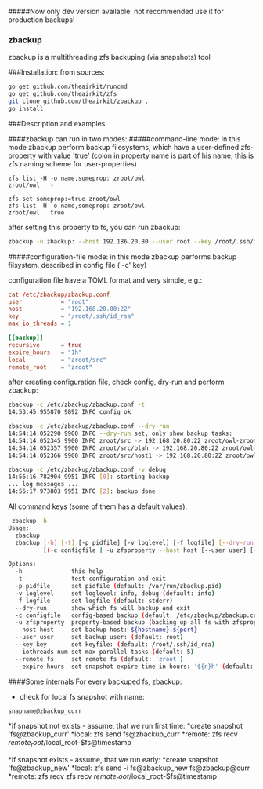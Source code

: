 #####Now only dev version available: not recommended use it for production backups!

### zbackup

zbackup is a multithreading zfs backuping (via snapshots) tool


###Installation:
from sources:
```bash
go get github.com/theairkit/runcmd
go get github.com/theairkit/zfs
git clone github.com/theairkit/zbackup .
go install
```


###Description and examples

####zbackup can run in two modes:
#####command-line mode:
in this mode zbackup perform backup filesystems,
which have a user-defined zfs-property with value 'true'
(colon in property name is part of his name;
this is zfs naming scheme for user-properties)
```
zfs list -H -o name,someprop: zroot/owl                 
zroot/owl   -

zfs set someprop:=true zroot/owl
zfs list -H -o name,someprop: zroot/owl
zroot/owl   true
```

after setting this property to fs, you can run zbackup:
```bash
zbackup -u zbackup: --host 192.186.20.80 --user root --key /root/.ssh/id_rsa
```

#####configuration-file mode:
in this mode zbackup performs backup filsystem, described in
config file ('-c' key)

configuration file have a TOML format and very simple, e.g.:
```toml
cat /etc/zbackup/zbackup.conf 
user           = "root"
host           = "192.168.20.80:22"
key            = "/root/.ssh/id_rsa"
max_io_threads = 1

[[backup]]
recursive      = true
expire_hours   = "1h"
local          = "zroot/src"
remote_root    = "zroot"
```

after creating configuration file, check config, dry-run and perform zbackup:
```bash
zbackup -c /etc/zbackup/zbackup.conf -t
14:53:45.955870 9892 INFO config ok

zbackup -c /etc/zbackup/zbackup.conf --dry-run
14:54:14.052290 9900 INFO --dry-run set, only show backup tasks:
14:54:14.052345 9900 INFO zroot/src -> 192.168.20.80:22 zroot/owl-zroot-src
14:54:14.052357 9900 INFO zroot/src/blah -> 192.168.20.80:22 zroot/owl-zroot-src-blah
14:54:14.052366 9900 INFO zroot/src/host1 -> 192.168.20.80:22 zroot/owl-zroot-src-host1

zbackup -c /etc/zbackup/zbackup.conf -v debug
14:56:16.782904 9951 INFO [0]: starting backup
... log messages ...
14:56:17.973803 9951 INFO [2]: backup done
```

All command keys (some of them has a default values):
```bash
 zbackup -h
Usage:
  zbackup
  zbackup [-h] [-t] [-p pidfile] [-v loglevel] [-f logfile] [--dry-run]
          [(-c configfile | -u zfsproperty --host host [--user user] [--key key] [--iothreads num] [--remote fs] [--expire hours])]

Options:
  -h              this help
  -t              test configuration and exit
  -p pidfile      set pidfile (default: /var/run/zbackup.pid)
  -v loglevel     set loglevel: info, debug (default: info)
  -f logfile      set logfile (default: stderr)
  --dry-run       show which fs will backup and exit
  -c configfile   config-based backup (default: /etc/zbackup/zbackup.conf)
  -u zfsproperty  property-based backup (backing up all fs with zfsproperty)
  --host host     set backup host: ${hostname}:${port}
  --user user     set backup user: (default: root)
  --key key       set keyfile: (default: /root/.ssh/id_rsa)
  --iothreads num set max parallel tasks (default: 5)
  --remote fs     set remote fs (default: 'zroot')
  --expire hours  set snapshot expire time in hours: '${n}h' (default: 24h)
```

####Some internals
For every backuped fs, zbackup:
* check for local fs snapshot with name:
```bash
snapname@zbackup_curr
```
*if snapshot not exists - assume, that we run first time:
*create snapshot 'fs@zbackup_curr'
*local: zfs send fs@zbackup_curr
*remote: zfs recv $remote_root/$local_root-$fs@timestamp

*if snapshot exists - assume, that we run early:
*create snapshot 'fs@zbackup_new'
*local: zfs send -i fs@zbackup_new fs@zbackup@curr
*remote: zfs recv zfs recv $remote_root/$local_root-$fs@timestamp